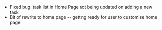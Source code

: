 - Fixed bug: task list in Home Page not being updated on adding a new task 
- Bit of rewrite to home page -- getting ready for user to customise home page.